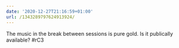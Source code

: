 ```yaml
---
date: '2020-12-27T21:16:59+01:00'
url: /1343289797624913924/
---
```

The music in the break between sessions is pure gold. Is it publically available? #rC3
